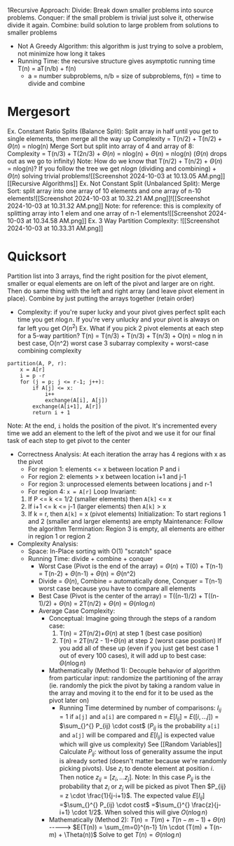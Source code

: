 1Recursive Approach: Divide: Break down smaller problems into source problems. Conquer: if the small problem is trivial just solve it, otherwise divide it again. Combine: build solution to large problem from solutions to smaller problems
- Not A Greedy Algorithm: this algorithm is just trying to solve a problem, not minimize how long it takes
- Running Time: the recursive structure gives asymptotic running time T(n) = aT(n/b) + f(n)
	- a = number subproblems, n/b = size of subproblems, f(n) = time to divide and combine
# Mergesort
Ex. Constant Ratio Splits (Balance Split):
	Split array in half until you get to single elements, then merge all the way up
		Complexity = T(n/2) + T(n/2) + $\Theta(n)$ = nlog(n)
	Merge Sort but split into array of 4 and array of 8:
		Complexity = T(n/3) + T(2n/3) + $\Theta(n)$ = nlog(n) + $\Theta(n)$ = nlog(n)  ($\Theta(n)$ drops out as we go to infinity)
	Note: How do we know that T(n/2) + T(n/2) + $\Theta(n)$ = nlog(n)? If you follow the tree we get 
	$nlogn$ (dividing and combining) + $\Theta(n)$ solving trivial problems![[Screenshot 2024-10-03 at 10.13.05 AM.png]]
	[[Recursive Algorithms]]
Ex. Not Constant Split (Unbalanced Split):
	Merge Sort: split array into one array of 10 elements and one array of n-10 elements![[Screenshot 2024-10-03 at 10.32.21 AM.png]]![[Screenshot 2024-10-03 at 10.31.32 AM.png]]
	Note: for reference: this is complexity of splitting array into 1 elem and one array of n-1 elements![[Screenshot 2024-10-03 at 10.34.58 AM.png]]
	Ex. 3 Way Partition Complexity: ![[Screenshot 2024-10-03 at 10.33.31 AM.png]]
# Quicksort
Partition list into 3 arrays, find the right position for the pivot element, smaller or equal elements are on left of the pivot and larger are on right. Then do same thing with the left and right array (and leave pivot element in place). Combine by just putting the arrays together (retain order)
- Complexity: if you're super lucky and your pivot gives perfect split each time you get $n\log n$. If you're very unlucky and your pivot is always on far left you get $O(n^2)$
Ex. What if you pick 2 pivot elements at each step for a 5-way partition? 
	T(n) = T(n/3) + T(n/3) + T(n/3) + O(n) = nlog n in best case, O(n^2) worst case
	 3 subarray complexity + worst-case combining complexity
```
partition(A, P, r):
	x = A[r]
	i = p -r
	for (j = p; j <= r-1; j++):
		if A[j] <= x:
			i++
			exchange(A[i], A[j])
		exchange(A[i+1], A[r])
		return i + 1
```
Note: At the end, `i` holds the position of the pivot. It's incremented every time we add an element to the left of the pivot and we use it for our final task of each step to get pivot to the center 
- Correctness Analysis: At each iteration the array has 4 regions with x as the pivot
	- For region 1: elements <= x between location P and i
	- For region 2: elements > x between location i+1 and j-1
	- For region 3: unprocessed elements between locations j and r-1
	- For region 4: `x = A[r]`
	Loop Invariant:
	1. If P <= k <= 1/2 (smaller elements) then `A[k]` <= x
	2. If i+1 <= k <= j-1 (larger elements) then `A[k]` > x
	3. If k = r, then `A[k]` = x  (pivot elements)
	Initialization: To start regions 1 and 2 (smaller and larger elements) are empty
	Maintenance: Follow the algorithm
	Termination: Region 3 is empty, all elements are either in region 1 or region 2
- Complexity Analysis:
	- Space: In-Place sorting with O(1) "scratch" space
	- Running Time: divide + combine + conquer
		- Worst Case (Pivot is the end of the array) = $\Theta(n)$ + T(0) + T(n-1) = T(n-2) + $\Theta$(n-1) + $\Theta$(n) = $\Theta$(n^2)
		- Divide = $\Theta(n)$, Combine = automatically done, Conquer = T(n-1) worst case because you have to compare all elements
		- Best Case (Pivot is the center of the array) = T((n-1)/2) + T((n-1)/2) +  $\Theta$(n) = 2T(n/2) + $\Theta(n)$ = $\Theta(n\log n)$
		- Average Case Complexity:
			- Conceptual: Imagine going through the steps of a random case:
				1. T(n) = 2T(n/2)+$\Theta(n)$ at step 1 (best case position)
				2. T(n) = 2T(n/2 - 1)+$\Theta(n)$ at step 2 (worst case position)
				If you add all of these up (even if you just get best case 1 out of every 100 cases), it will add up to best case: $\Theta(n\log n)$
			- Mathematically (Method 1): Decouple behavior of algorithm from particular input: randomize the partitioning of the array (ie. randomly the pick the pivot by taking a random value in the array and moving it to the end for it to be used as the pivot later on)
				- Running Time determined by number of comparisons: $I_{ij} = 1$ if `a[j]` and `a[i]` are compared
					n = $E[I_{ij}]$ = $E([i, ...j])$ = $\sum_{}^{} P_{ij} \cdot cost$  ($P_{ij}$ is the probability `a[i]` and `a[j]` will be compared and $E[I_{ij}]$ is expected value which will give us complexity) See [[Random Variables]]
						Calculate $P_{ij}$: without loss of generality assume the input is already sorted (doesn't matter because we're randomly picking pivots). Use $z_{i}$ to denote element at position $i$. Then notice $z_{ij} = [z_i, ... z_j]$. 
							Note: In this case $P_{ij}$ is the probability that $z_i$ or $z_j$ will be picked as pivot
						Then $P_{ij} = z \cdot \frac{1}{j-i+1}$. The expected value $E[I_{ij}]$ =$\sum_{}^{} P_{ij} \cdot cost$ =$\sum_{}^{} \frac{z}{j-i+1} \cdot 1/2$. When solved this will give $O(n \log n)$
			- Mathematically (Method 2): $T(n) = T(m) + T(n-m-1) + \Theta(n)$   -----> $E(T(n)) = \sum_{m=0}^{n-1} 1/n \cdot (T(m) + T(n-m) + \Theta(n))$ 
				Solve to get $T(n) = \Theta(n \log n)$
				